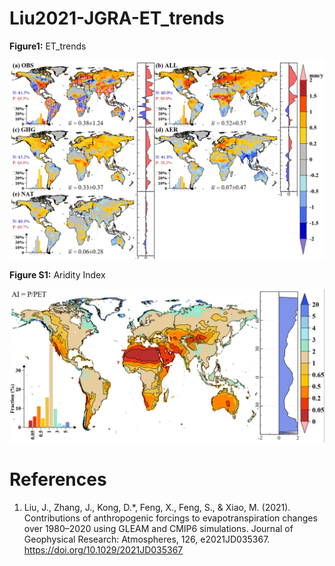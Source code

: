 
# Liu2021-JGRA-ET_trends

<!-- badges: start -->
<!-- badges: end -->

**Figure1:** ET_trends

![](images/README/Figure1_ET_trends.png)

**Figure S1:** Aridity Index

![](images/README/Figure_S1_AridityIndex.png)

# References

1. Liu, J., Zhang, J., Kong, D.\*, Feng, X., Feng, S., & Xiao, M. (2021). Contributions of anthropogenic forcings to evapotranspiration changes over 1980–2020 using GLEAM and CMIP6 simulations. Journal of Geophysical Research: Atmospheres, 126, e2021JD035367. <https://doi.org/10.1029/2021JD035367>
